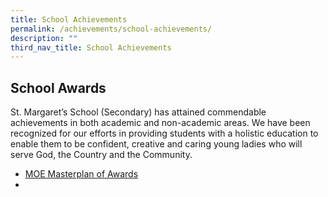 ```yaml
---
title: School Achievements
permalink: /achievements/school-achievements/
description: ""
third_nav_title: School Achievements
---
```

School Awards
-------------
St. Margaret’s School (Secondary) has attained commendable achievements in both academic and non-academic areas. We have been recognized for our efforts in providing students with a holistic education to enable them to be confident, creative and caring young ladies who will serve God, the Country and the Community.

* [MOE Masterplan of Awards](https://stmargaretssec.moe.edu.sg/achievements/school-achievements/moe-masterplan-of-awards/)
* 